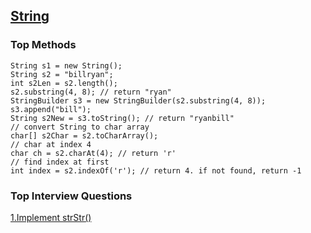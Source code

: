 ## [String](./dataStructure.md)
### Top Methods

```
String s1 = new String();
String s2 = "billryan";
int s2Len = s2.length();
s2.substring(4, 8); // return "ryan"
StringBuilder s3 = new StringBuilder(s2.substring(4, 8));
s3.append("bill");
String s2New = s3.toString(); // return "ryanbill"
// convert String to char array
char[] s2Char = s2.toCharArray();
// char at index 4
char ch = s2.charAt(4); // return 'r'
// find index at first
int index = s2.indexOf('r'); // return 4. if not found, return -1
```
### Top Interview Questions
[1.Implement strStr()](../leetcode/implementstrStr.md)
